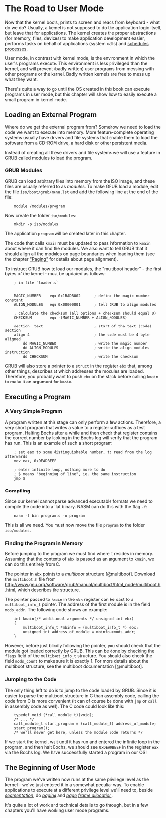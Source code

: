 # The Road to User Mode

Now that the kernel boots, prints to screen and reads from keyboard - what do
we do? Usually, a kernel is not supposed to do the application logic itself,
but leave that for applications. The kernel creates the proper
abstractions (for memory, files, devices) to make application development
easier, performs tasks on behalf of applications (system calls) and
[schedules processes](#scheduling).

User mode, in contrast with kernel mode, is the environment in which the user's
programs execute. This environment is less privileged than the kernel, and will
prevent (badly written) user programs from messing with other programs or the
kernel. Badly written kernels are free to mess up what they want.

There's quite a way to go until the OS created in this book can execute
programs in user mode, but this chapter will show how to easily execute a small
program in kernel mode.

## Loading an External Program

Where do we get the external program from? Somehow we need to load the code we
want to execute into memory. More feature-complete operating systems usually
have drivers and file systems that enable them to load the software from a CD-ROM
drive, a hard disk or other persistent media.

Instead of creating all these drivers and file systems we will use a
feature in GRUB called modules to load the program.

### GRUB Modules

GRUB can load arbitrary files into memory from the ISO image, and these files
are usually referred to as _modules_. To make GRUB load a module, edit the file
`iso/boot/grub/menu.lst` and add the following line at the end of the file:

~~~
    module /modules/program
~~~

Now create the folder `iso/modules`:

~~~
    mkdir -p iso/modules
~~~

The application `program` will be created later in this chapter.

The code that calls `kmain` must be updated to pass information to `kmain`
about where it can find the modules. We also want to tell GRUB that it should
align all the modules on page boundaries when loading them (see the chapter
["Paging"](#paging) for details about page alignment).

To instruct GRUB how to load our modules, the "multiboot header" - the first
bytes of the kernel - must be updated as follows:

~~~ {.nasm}
    ; in file `loader.s`


    MAGIC_NUMBER    equ 0x1BADB002      ; define the magic number constant
    ALIGN_MODULES   equ 0x00000001      ; tell GRUB to align modules

    ; calculate the checksum (all options + checksum should equal 0)
    CHECKSUM        equ -(MAGIC_NUMBER + ALIGN_MODULES)

    section .text                       ; start of the text (code) section
    align 4                             ; the code must be 4 byte aligned
        dd MAGIC_NUMBER                 ; write the magic number
        dd ALIGN_MODULES                ; write the align modules instruction
        dd CHECKSUM                     ; write the checksum
~~~

GRUB will also store a pointer to a `struct` in the register `ebx` that, among
other things, describes at which addresses the modules are loaded. Therefore,
you probably want to push `ebx` on the stack before calling `kmain` to make
it an argument for `kmain`.

## Executing a Program

### A Very Simple Program

A program written at this stage can only perform a few actions. Therefore, a
very short program that writes a value to a register suffices as a test
program. Halting Bochs after a while and then check that register contains the
correct number by looking in the Bochs log will verify that the program has
run. This is an example of such a short program:

~~~ {.nasm}
    ; set eax to some distinguishable number, to read from the log afterwards
    mov eax, 0xDEADBEEF

    ; enter infinite loop, nothing more to do
    ; $ means "beginning of line", ie. the same instruction
    jmp $
~~~

### Compiling

Since our kernel cannot parse advanced executable formats we need to compile
the code into a flat binary. NASM can do this with the flag `-f`:

~~~
    nasm -f bin program.s -o program
~~~

This is all we need. You must now move the file `program` to the folder
`iso/modules`.

### Finding the Program in Memory
Before jumping to the program we must find where it resides in memory.
Assuming that the contents of `ebx` is passed as an argument to `kmain`, we
can do this entirely from C.

The pointer in `ebx` points to a _multiboot_ structure [@multiboot]. Download the
`multiboot.h` file from
<http://www.gnu.org/software/grub/manual/multiboot/html_node/multiboot.h.html>,
which describes the structure.

The pointer passed to `kmain` in the `ebx` register can be cast to a
`multiboot_info_t` pointer. The address of the first module is in the field
`mods_addr`. The following code shows an example:

~~~ {.c}
    int kmain(/* additional arguments */ unsigned int ebx)
    {
        multiboot_info_t *mbinfo = (multiboot_info_t *) ebx;
        unsigned int address_of_module = mbinfo->mods_addr;
    }
~~~

However, before just blindly following the pointer, you should check that the
module got loaded correctly by GRUB. This can be done by checking the `flags`
field of the `multiboot_info_t` structure. You should also check the field
`mods_count` to make sure it is exactly 1. For more details about the multiboot
structure, see the multiboot documentation [@multiboot].

### Jumping to the Code
The only thing left to do is to jump to the code loaded
by GRUB.  Since it is easier to parse the multiboot structure in C than
assembly code, calling the code from C is more convenient (it can of course be done
with `jmp` or `call` in assembly code as well). The C code could look like this:

~~~ {.c}
    typedef void (*call_module_t)(void);
    /* ... */
    call_module_t start_program = (call_module_t) address_of_module;
    start_program();
    /* we'll never get here, unless the module code returns */
~~~

If we start the kernel, wait until it has run and entered the infinite loop in
the program, and then halt Bochs, we should see `0xDEADBEEF` in the register
`eax` via the Bochs log. We have successfully started a program in our OS!

## The Beginning of User Mode

The program we've written now runs at the same privilege level as the kernel -
we've just entered it in a somewhat peculiar way. To enable applications to
execute at a different privilege level we'll need to, beside
[_segmentation_](#segmentation), do [_paging_](#paging) and [_page frame
allocation_](#page-frame-allocation).

It's quite a lot of work and technical details to go through, but in a few
chapters you'll have working user mode programs.
